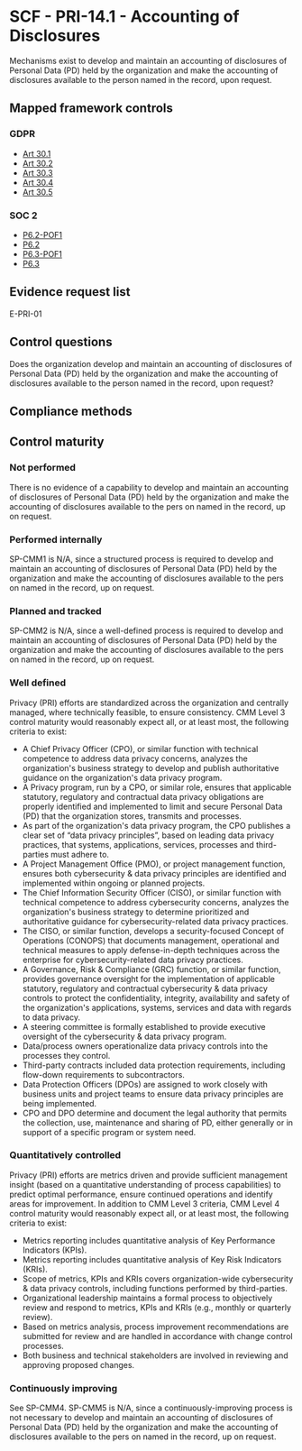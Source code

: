 # SCF - PRI-14.1 - Accounting of Disclosures
Mechanisms exist to develop and maintain an accounting of disclosures of Personal Data (PD) held by the organization and make the accounting of disclosures available to the person named in the record, upon request.
## Mapped framework controls
### GDPR
- [Art 30.1](../gdpr/art30.md#Article-301)
- [Art 30.2](../gdpr/art30.md#Article-302)
- [Art 30.3](../gdpr/art30.md#Article-303)
- [Art 30.4](../gdpr/art30.md#Article-304)
- [Art 30.5](../gdpr/art30.md#Article-305)

### SOC 2
- [P6.2-POF1](../soc2/p62-pof1.md)
- [P6.2](../soc2/p62.md)
- [P6.3-POF1](../soc2/p63-pof1.md)
- [P6.3](../soc2/p63.md)

## Evidence request list
E-PRI-01

## Control questions
Does the organization develop and maintain an accounting of disclosures of Personal Data (PD) held by the organization and make the accounting of disclosures available to the person named in the record, upon request?

## Compliance methods


## Control maturity
### Not performed
There is no evidence of a capability to develop and maintain an accounting of disclosures of Personal Data (PD) held by the organization and make the accounting of disclosures available to the pers on named in the record, up on request.

### Performed internally
SP-CMM1 is N/A, since a structured process is required to develop and maintain an accounting of disclosures of Personal Data (PD) held by the organization and make the accounting of disclosures available to the pers on named in the record, up on request.

### Planned and tracked
SP-CMM2 is N/A, since a well-defined process is required to develop and maintain an accounting of disclosures of Personal Data (PD) held by the organization and make the accounting of disclosures available to the pers on named in the record, up on request.

### Well defined
Privacy (PRI) efforts are standardized across the organization and centrally managed, where technically feasible, to ensure consistency. CMM Level 3 control maturity would reasonably expect all, or at least most, the following criteria to exist:
- A Chief Privacy Officer (CPO), or similar function with technical competence to address data privacy concerns, analyzes the organization's business strategy to develop and publish authoritative guidance on the organization's data privacy program.
- A Privacy program, run by a CPO, or similar role, ensures that applicable statutory, regulatory and contractual data privacy obligations are properly identified and implemented to limit and secure Personal Data (PD) that the organization stores, transmits and processes.
- As part of the organization's data privacy program, the CPO publishes a clear set of “data privacy principles”, based on leading data privacy practices, that systems, applications, services, processes and third-parties must adhere to.
- A Project Management Office (PMO), or project management function, ensures both cybersecurity & data privacy principles are identified and implemented within ongoing or planned projects.
- The Chief Information Security Officer (CISO), or similar function with technical competence to address cybersecurity concerns, analyzes the organization's business strategy to determine prioritized and authoritative guidance for cybersecurity-related data privacy practices.
- The CISO, or similar function, develops a security-focused Concept of Operations (CONOPS) that documents management, operational and technical measures to apply defense-in-depth techniques across the enterprise for cybersecurity-related data privacy practices.
- A Governance, Risk & Compliance (GRC) function, or similar function, provides governance oversight for the implementation of applicable statutory, regulatory and contractual cybersecurity & data privacy controls to protect the confidentiality, integrity, availability and safety of the organization's applications, systems, services and data with regards to data privacy.
- A steering committee is formally established to provide executive oversight of the cybersecurity & data privacy program.
- Data/process owners operationalize data privacy controls into the processes they control.
- Third-party contracts included data protection requirements, including flow-down requirements to subcontractors.
- Data Protection Officers (DPOs) are assigned to work closely with business units and project teams to ensure data privacy principles are being implemented.
- CPO and DPO determine and document the legal authority that permits the collection, use, maintenance and sharing of PD, either generally or in support of a specific program or system need.

### Quantitatively controlled
Privacy (PRI) efforts are metrics driven and provide sufficient management insight (based on a quantitative understanding of process capabilities) to predict optimal performance, ensure continued operations and identify areas for improvement. In addition to CMM Level 3 criteria, CMM Level 4 control maturity would reasonably expect all, or at least most, the following criteria to exist:
- Metrics reporting includes quantitative analysis of Key Performance Indicators (KPIs).
- Metrics reporting includes quantitative analysis of Key Risk Indicators (KRIs).
- Scope of metrics, KPIs and KRIs covers organization-wide cybersecurity & data privacy controls, including functions performed by third-parties.
- Organizational leadership maintains a formal process to objectively review and respond to metrics, KPIs and KRIs (e.g., monthly or quarterly review).
- Based on metrics analysis, process improvement recommendations are submitted for review and are handled in accordance with change control processes.
- Both business and technical stakeholders are involved in reviewing and approving proposed changes.

### Continuously improving
See SP-CMM4. SP-CMM5 is N/A, since a continuously-improving process is not necessary to develop and maintain an accounting of disclosures of Personal Data (PD) held by the organization and make the accounting of disclosures available to the pers on named in the record, up on request.
